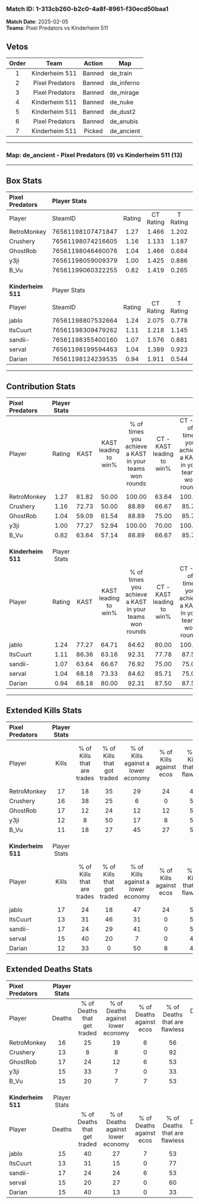 ### Match ID: 1-313cb260-b2c0-4a8f-8961-f30ecd50baa1  
**Match Date**: 2025-02-05  
**Teams**: Pixel Predators vs Kinderheim 511  

## Vetos  

| Order | Team | Action | Map |
| :---: | :--: | :----: | --- |
| 1 | Kinderheim 511 | Banned | de_train |
| 2 | Pixel Predators | Banned | de_inferno |
| 3 | Pixel Predators | Banned | de_mirage |
| 4 | Kinderheim 511 | Banned | de_nuke |
| 5 | Kinderheim 511 | Banned | de_dust2 |
| 6 | Pixel Predators | Banned | de_anubis |
| 7 | Kinderheim 511 | Picked | de_ancient |

---  

### **Map**: de_ancient - Pixel Predators (9) vs Kinderheim 511 (13)  
---  

## Box Stats  

| **Pixel Predators** | Player Stats      |        |           |          |       |      |       |         |        |      |     |
| :- | :- | :-: | :-: | :-: | :-: | :-: | :-: | :-: | :-: | :-: | :-: |
| Player              | SteamID           | Rating | CT Rating | T Rating | KAST  | ADR  | Kills | Assists | Deaths | K/D  | HS% |
| RetroMonkey         | 76561198107471847 |  1.27  |   1.466   |  1.202   | 81.82 | 92.3 |  17   |    8    |   16   | 1.06 | 52  |
| Crushery            | 76561198074216605 |  1.16  |   1.133   |  1.187   | 72.73 | 73.0 |  16   |    4    |   13   | 1.23 | 75  |
| GhostRob            | 76561198046460076 |  1.04  |   1.466   |  0.684   | 59.09 | 86.0 |  17   |    3    |   17   | 1.00 | 64  |
| y3ji                | 76561198059009379 |  1.00  |   1.425   |  0.886   | 77.27 | 73.9 |  12   |    6    |   15   | 0.80 | 41  |
| B_Vu                | 76561199060322255 |  0.82  |   1.419   |  0.265   | 63.64 | 60.9 |  11   |    7    |   15   | 0.73 | 36  |
|                     |                   |        |           |          |       |      |       |         |        |      |     |
|                     |                   |        |           |          |       |      |       |         |        |      |     |
|                     |                   |        |           |          |       |      |       |         |        |      |     |
| **Kinderheim 511**  | Player Stats      |        |           |          |       |      |       |         |        |      |     |
| Player              | SteamID           | Rating | CT Rating | T Rating | KAST  | ADR  | Kills | Assists | Deaths | K/D  | HS% |
| jablo               | 76561198807532664 |  1.24  |   2.075   |  0.778   | 77.27 | 83.4 |  17   |    9    |   15   | 1.13 | 52  |
| ItsCuurt            | 76561198309479262 |  1.11  |   1.218   |  1.145   | 86.36 | 63.8 |  13   |    3    |   13   | 1.00 | 30  |
| sandii-             | 76561198355400160 |  1.07  |   1.576   |  0.881   | 63.64 | 79.0 |  17   |    7    |   17   | 1.00 | 47  |
| serval              | 76561198199594463 |  1.04  |   1.389   |  0.923   | 68.18 | 73.4 |  15   |    5    |   15   | 1.00 | 53  |
| Darian              | 76561198124239535 |  0.94  |   1.911   |  0.544   | 68.18 | 75.1 |  12   |    7    |   15   | 0.80 | 50  |
---  

## Contribution Stats  

| **Pixel Predators** | Player Stats |       |                      |                                                        |                           |                                                             |                          |                                                            |
| :- | :-: | :-: | :-: | :-: | :-: | :-: | :-: | :-: |
| Player              |    Rating    | KAST  | KAST leading to win% | % of times you achieve a KAST in your teams won rounds | CT - KAST leading to win% | CT - % of times you achieve a KAST in your teams won rounds | T - KAST leading to win% | T - % of times you achieve a KAST in your teams won rounds |
| RetroMonkey         |     1.27     | 81.82 |        50.00         |                         100.00                         |           63.64           |                           100.00                            |          28.57           |                           100.00                           |
| Crushery            |     1.16     | 72.73 |        50.00         |                         88.89                          |           66.67           |                            85.71                            |          28.57           |                           100.00                           |
| GhostRob            |     1.04     | 59.09 |        61.54         |                         88.89                          |           75.00           |                            85.71                            |          40.00           |                           100.00                           |
| y3ji                |     1.00     | 77.27 |        52.94         |                         100.00                         |           70.00           |                           100.00                            |          28.57           |                           100.00                           |
| B_Vu                |     0.82     | 63.64 |        57.14         |                         88.89                          |           66.67           |                            85.71                            |          40.00           |                           100.00                           |
|                     |              |       |                      |                                                        |                           |                                                             |                          |                                                            |
|                     |              |       |                      |                                                        |                           |                                                             |                          |                                                            |
|                     |              |       |                      |                                                        |                           |                                                             |                          |                                                            |
| **Kinderheim 511**  | Player Stats |       |                      |                                                        |                           |                                                             |                          |                                                            |
| Player              |    Rating    | KAST  | KAST leading to win% | % of times you achieve a KAST in your teams won rounds | CT - KAST leading to win% | CT - % of times you achieve a KAST in your teams won rounds | T - KAST leading to win% | T - % of times you achieve a KAST in your teams won rounds |
| jablo               |     1.24     | 77.27 |        64.71         |                         84.62                          |           80.00           |                           100.00                            |          42.86           |                           60.00                            |
| ItsCuurt            |     1.11     | 86.36 |        63.16         |                         92.31                          |           77.78           |                            87.50                            |          50.00           |                           100.00                           |
| sandii-             |     1.07     | 63.64 |        66.67         |                         76.92                          |           75.00           |                            75.00                            |          57.14           |                           80.00                            |
| serval              |     1.04     | 68.18 |        73.33         |                         84.62                          |           85.71           |                            75.00                            |          62.50           |                           100.00                           |
| Darian              |     0.94     | 68.18 |        80.00         |                         92.31                          |           87.50           |                            87.50                            |          71.43           |                           100.00                           |
---  

## Extended Kills Stats  

| **Pixel Predators** | Player Stats |                            |                            |                                    |                         |                              |                                 |                                       |                    |           |
| :- | :-: | :-: | :-: | :-: | :-: | :-: | :-: | :-: | :-: | :-: |
| Player              |    Kills     | % of Kills that are trades | % of Kills that got traded | % of Kills against a lower economy | % of Kills against ecos | % of Kills that are flawless | % of Kills that are close duels | % of Kills that are assisted by flash | Pistol Round Kills | AWP Kills |
| RetroMonkey         |      17      |             18             |             35             |                 29                 |           24            |              47              |               18                |                  12                   |         1          |     0     |
| Crushery            |      16      |             38             |             25             |                 6                  |            0            |              56              |                0                |                   0                   |         6          |     2     |
| GhostRob            |      17      |             12             |             24             |                 12                 |           12            |              59              |                0                |                   6                   |         2          |     0     |
| y3ji                |      12      |             8              |             50             |                 17                 |            8            |              58              |                8                |                   0                   |         1          |     0     |
| B_Vu                |      11      |             18             |             27             |                 45                 |           27            |              55              |                9                |                   0                   |         0          |     0     |
|                     |              |                            |                            |                                    |                         |                              |                                 |                                       |                    |           |
|                     |              |                            |                            |                                    |                         |                              |                                 |                                       |                    |           |
|                     |              |                            |                            |                                    |                         |                              |                                 |                                       |                    |           |
| **Kinderheim 511**  | Player Stats |                            |                            |                                    |                         |                              |                                 |                                       |                    |           |
| Player              |    Kills     | % of Kills that are trades | % of Kills that got traded | % of Kills against a lower economy | % of Kills against ecos | % of Kills that are flawless | % of Kills that are close duels | % of Kills that are assisted by flash | Pistol Round Kills | AWP Kills |
| jablo               |      17      |             24             |             18             |                 47                 |           24            |              59              |               24                |                   6                   |         1          |     0     |
| ItsCuurt            |      13      |             31             |             46             |                 31                 |            0            |              54              |                0                |                   8                   |         1          |     0     |
| sandii-             |      17      |             24             |             29             |                 41                 |            0            |              53              |               18                |                   0                   |         1          |     1     |
| serval              |      15      |             40             |             20             |                 7                  |            0            |              47              |                0                |                   0                   |         1          |     6     |
| Darian              |      12      |             33             |             0              |                 50                 |            8            |              42              |                0                |                   0                   |         0          |     0     |
## Extended Deaths Stats  

| **Pixel Predators** | Player Stats |                             |                                   |                          |                               |                            |                           |               |
| :- | :-: | :-: | :-: | :-: | :-: | :-: | :-: | :-: |
| Player              |    Deaths    | % of Deaths that get traded | % of Deaths against lower economy | % of Deaths against ecos | % of Deaths that are flawless | % of Deaths that are close | % of Deaths while blinded | Deaths to AWP |
| RetroMonkey         |      16      |             25              |                19                 |            6             |              56               |             0              |             6             |       2       |
| Crushery            |      13      |              8              |                 8                 |            0             |              92               |             8              |             0             |       1       |
| GhostRob            |      17      |             24              |                12                 |            6             |              53               |             6              |             0             |       0       |
| y3ji                |      15      |             33              |                 7                 |            0             |              33               |             20             |             7             |       3       |
| B_Vu                |      15      |             20              |                 7                 |            7             |              53               |             13             |             0             |       1       |
|                     |              |                             |                                   |                          |                               |                            |                           |               |
|                     |              |                             |                                   |                          |                               |                            |                           |               |
|                     |              |                             |                                   |                          |                               |                            |                           |               |
| **Kinderheim 511**  | Player Stats |                             |                                   |                          |                               |                            |                           |               |
| Player              |    Deaths    | % of Deaths that get traded | % of Deaths against lower economy | % of Deaths against ecos | % of Deaths that are flawless | % of Deaths that are close | % of Deaths while blinded | Deaths to AWP |
| jablo               |      15      |             40              |                27                 |            7             |              53               |             13             |             0             |       0       |
| ItsCuurt            |      13      |             31              |                15                 |            0             |              77               |             8              |             8             |       1       |
| sandii-             |      17      |             24              |                24                 |            6             |              53               |             0              |             0             |       0       |
| serval              |      15      |             20              |                27                 |            0             |              60               |             7              |             7             |       1       |
| Darian              |      15      |             40              |                13                 |            0             |              33               |             7              |             7             |       0       |
